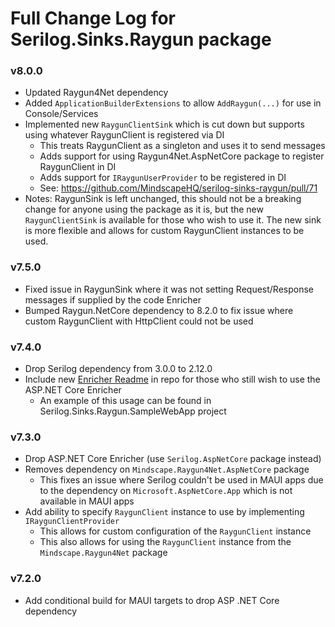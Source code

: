 # Full Change Log for Serilog.Sinks.Raygun package


### v8.0.0
- Updated Raygun4Net dependency
- Added `ApplicationBuilderExtensions` to allow `AddRaygun(...)` for use in Console/Services
- Implemented new `RaygunClientSink` which is cut down but supports using whatever RaygunClient is registered via DI
  - This treats RaygunClient as a singleton and uses it to send messages
  - Adds support for using Raygun4Net.AspNetCore package to register RaygunClient in DI
  - Adds support for `IRaygunUserProvider` to be registered in DI
  - See: https://github.com/MindscapeHQ/serilog-sinks-raygun/pull/71
- Notes: RaygunSink is left unchanged, this should not be a breaking change for anyone using the package as it is, 
         but the new `RaygunClientSink` is available for those who wish to use it. The new sink is more flexible and allows 
         for custom RaygunClient instances to be used.

### v7.5.0
- Fixed issue in RaygunSink where it was not setting Request/Response messages if supplied by the code Enricher
- Bumped Raygun.NetCore dependency to 8.2.0 to fix issue where custom RaygunClient with HttpClient could not be used

### v7.4.0
- Drop Serilog dependency from 3.0.0 to 2.12.0
- Include new [Enricher Readme](README-ENRICHER.md) in repo for those who still wish to use the ASP.NET Core Enricher
  - An example of this usage can be found in Serilog.Sinks.Raygun.SampleWebApp project

### v7.3.0
- Drop ASP.NET Core Enricher (use `Serilog.AspNetCore` package instead)
- Removes dependency on `Mindscape.Raygun4Net.AspNetCore` package
  - This fixes an issue where Serilog couldn't be used in MAUI apps due to the dependency on `Microsoft.AspNetCore.App` which is not available in MAUI apps
- Add ability to specify `RaygunClient` instance to use by implementing `IRaygunClientProvider`
  - This allows for custom configuration of the `RaygunClient` instance
  - This also allows for using the `RaygunClient` instance from the `Mindscape.Raygun4Net` package

### v7.2.0
- Add conditional build for MAUI targets to drop ASP .NET Core dependency
 
